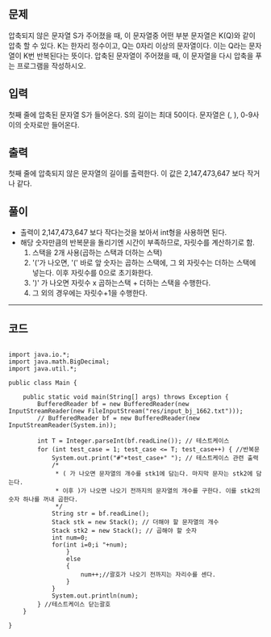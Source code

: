 문제
-------------
압축되지 않은 문자열 S가 주어졌을 때, 이 문자열중 어떤 부분 문자열은 K(Q)와 같이 압축 할 수 있다. K는 한자리 정수이고, Q는 0자리 이상의 문자열이다. 
이는 Q라는 문자열이 K번 반복된다는 뜻이다. 압축된 문자열이 주어졌을 때, 이 문자열을 다시 압축을 푸는 프로그램을 작성하시오.

입력
-------------
첫째 줄에 압축된 문자열 S가 들어온다. S의 길이는 최대 50이다. 문자열은 (, ), 0-9사이의 숫자로만 들어온다.

출력
-------------
첫째 줄에 압축되지 않은 문자열의 길이를 출력한다. 이 값은 2,147,473,647 보다 작거나 같다.

풀이
-------------
* 출력이 2,147,473,647 보다 작다는것을 보아서 int형을 사용하면 된다.
* 해당 숫자만큼의 반복문을 돌리기엔 시간이 부족하므로, 자릿수를 계산하기로 함.
  1. 스택을 2개 사용(곱하는 스택과 더하는 스택)
  2. '('가 나오면, '(' 바로 앞 숫자는 곱하는 스택에, 그 외 자릿수는 더하는 스택에 넣는다. 이후 자릿수를 0으로 초기화한다.
  3. ')' 가 나오면 자릿수 x 곱하는스택 + 더하는 스택을 수행한다.
  4. 그 외의 경우에는 자릿수+1을 수행한다.

***

코드
--------------
<pre>
<code>
import java.io.*;
import java.math.BigDecimal;
import java.util.*;

public class Main {

	public static void main(String[] args) throws Exception {
		BufferedReader bf = new BufferedReader(new InputStreamReader(new FileInputStream("res/input_bj_1662.txt")));
		// BufferedReader bf = new BufferedReader(new InputStreamReader(System.in));

		int T = Integer.parseInt(bf.readLine()); // 테스트케이스
		for (int test_case = 1; test_case <= T; test_case++) { //반복문
			System.out.print("#"+test_case+" "); // 테스트케이스 관련 출력
			/*
			 * ( 가 나오면 문자열의 개수를 stk1에 담는다. 마지막 문자는 stk2에 담는다.
			 * 이후 )가 나오면 나오기 전까지의 문자열의 개수를 구한다. 이를 stk2의 숫자 하나를 꺼내 곱한다.
			 */
			String str = bf.readLine();
			Stack<Integer> stk = new Stack<Integer>(); // 더해야 할 문자열의 개수
			Stack<Integer> stk2 = new Stack<Integer>(); // 곱해야 할 숫자
			int num=0;
			for(int i=0;i<str.length();i++)
			{
				char c = str.charAt(i);
				if(c == '(')
				{
					// 열린괄호가 나오면 지금까지의 자릿수-1을 스택 1에 넣고(더해야될 자릿수)
					// 열린괄호 직전의 숫자를 스택 2에 넣는다(곱해야할 자릿수)
					
					//System.out.print("input - num : "+num);
					stk.push(num-1); // 자리수 저장
					stk2.push(str.charAt(i-1)-'0'); // 곱셈
					//System.out.println("  stk push : "+stk.peek()+" stk2 push : "+stk2.peek());
					num = 0;
				}
				else if(c==')')
				{
					// 닫힌괄호가 나오면 지금까지의 자릿수 x 스택2의 값 + 스택1의 값으로 합친다.
					
					//System.out.print("num "+num);
					num = num*stk2.pop()+stk.pop();
					//System.out.println(" -> "+num);
				}
				else
				{
					num++;//괄호가 나오기 전까지는 자리수를 센다.
				}
			}
			System.out.println(num);
		} //테스트케이스 닫는괄호
	}

}

</code>
</pre>
